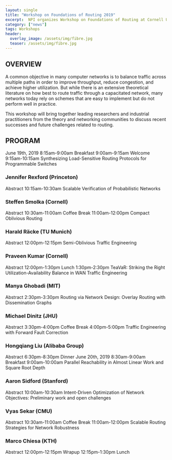 ```yaml
---
layout: single
title: "Workshop on Foundations of Routing 2019"
excerpt:  NPI organizes Workshop on Foundations of Routing at Cornell University. 
category: ["news"]
tags: Workshops
header:
  overlay_image: /assets/img/fibre.jpg
  teaser: /assets/img/fibre.jpg
---
```


## OVERVIEW
A common objective in many computer networks is to balance traffic across multiple paths in order to improve throughput, reduce congestion, and achieve higher utilization. But while there is an extensive theoretical literature on how best to route traffic through a capacitated network, many networks today rely on schemes that are easy to implement but do not perform well in practice.

This workshop will bring together leading researchers and industrial practitioners from the theory and networking communities to discuss recent successes and future challenges related to routing.

## PROGRAM
June 19th, 2019
8:15am-9:00am	Breakfast
9:00am-9:15am	Welcome
9:15am-10:15am	Synthesizing Load-Sensitive Routing Protocols for Programmable Switches
### Jennifer Rexford (Princeton)
Abstract
10:15am-10:30am	Scalable Verification of Probabilistic Networks
### Steffen Smolka (Cornell)
Abstract
10:30am-11:00am	Coffee Break
11:00am-12:00pm	Compact Oblivious Routing
### Harald Räcke (TU Munich)
Abstract
12:00pm-12:15pm	Semi-Oblivious Traffic Engineering
### Praveen Kumar (Cornell)
Abstract
12:00pm-1:30pm	Lunch
1:30pm-2:30pm	TeaVaR: Striking the Right Utilization-Availability Balance in WAN Traffic Engineering
### Manya Ghobadi (MIT)
Abstract
2:30pm-3:30pm	Routing via Network Design: Overlay Routing with Dissemination Graphs
### Michael Dinitz (JHU)
Abstract
3:30pm-4:00pm	Coffee Break
4:00pm-5:00pm	Traffic Engineering with Forward Fault Correction
### Hongqiang Liu (Alibaba Group)
Abstract
6:30pm-8:30pm	Dinner
June 20th, 2019
8:30am-9:00am	Breakfast
9:00am-10:00am	Parallel Reachability in Almost Linear Work and Square Root Depth
### Aaron Sidford (Stanford)
Abstract
10:00am-10:30am	Intent-Driven Optimization of Network Objectives: Preliminary work and open challenges
### Vyas Sekar (CMU)
Abstract
10:30am-11:00am	Coffee Break
11:00am-12:00pm	Scalable Routing Strategies for Network Robustness
### Marco Chiesa (KTH)
Abstract
12:00pm-12:15pm	Wrapup
12:15pm-1:30pm	Lunch
